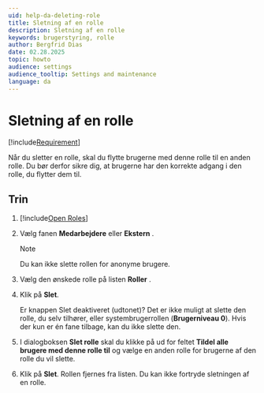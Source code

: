 ```yaml
---
uid: help-da-deleting-role
title: Sletning af en rolle
description: Sletning af en rolle
keywords: brugerstyring, rolle
author: Bergfrid Dias
date: 02.28.2025
topic: howto
audience: settings
audience_tooltip: Settings and maintenance
language: da
---
```


# Sletning af en rolle

[!include[Requirement](../includes/note-anon-req.md)]

Når du sletter en rolle, skal du flytte brugerne med denne rolle til en anden rolle. Du bør derfor sikre dig, at brugerne har den korrekte adgang i den rolle, du flytter dem til.

## Trin

1. [!include[Open Roles](includes/open-roles.md)]

2. Vælg fanen **Medarbejdere** eller **Ekstern** .

    > [!NOTE]
    > Du kan ikke slette rollen for anonyme brugere.

3. Vælg den ønskede rolle på listen **Roller** .

4. Klik på **Slet**.

    Er knappen Slet deaktiveret (udtonet)? Det er ikke muligt at slette den rolle, du selv tilhører, eller systembrugerrollen (**Brugerniveau 0**). Hvis der kun er én fane tilbage, kan du ikke slette den.

5. I dialogboksen **Slet rolle** skal du klikke på <i class="ph ph-caret-down" aria-label="Chevron"></i> ud for feltet **Tildel alle brugere med denne rolle til** og vælge en anden rolle for brugerne af den rolle du vil slette.

6. Klik på **Slet**. Rollen fjernes fra listen. Du kan ikke fortryde sletningen af en rolle.
